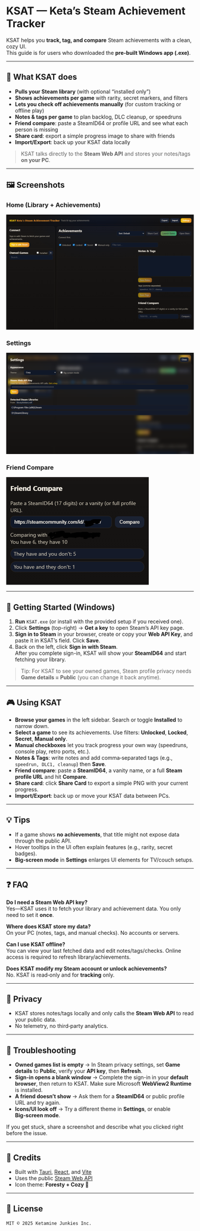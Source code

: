 # KSAT — Keta’s Steam Achievement Tracker

KSAT helps you **track, tag, and compare** Steam achievements with a clean, cozy UI.  
This guide is for users who downloaded the **pre-built Windows app (.exe)**.

---

## 🌟 What KSAT does

- **Pulls your Steam library** (with optional “installed only”)
- **Shows achievements per game** with rarity, secret markers, and filters
- **Lets you check off achievements manually** (for custom tracking or offline play)
- **Notes & tags per game** to plan backlog, DLC cleanup, or speedruns
- **Friend compare**: paste a SteamID64 or profile URL and see what each person is missing
- **Share card**: export a simple progress image to share with friends
- **Import/Export**: back up your KSAT data locally

> KSAT talks directly to the **Steam Web API** and stores your notes/tags **on your PC**.

---

## 🖼️ Screenshots

### Home (Library + Achievements)
![Home](docs/home.png)

### Settings
![Settings](docs/settings.png)

### Friend Compare
![Friend Compare](docs/compare.png)

---

## 🚀 Getting Started (Windows)

1. **Run** `KSAT.exe` (or install with the provided setup if you received one).
2. Click **Settings** (top-right) → **Get a key** to open Steam’s API key page.
3. **Sign in to Steam** in your browser, create or copy your **Web API Key**, and paste it in KSAT’s field. Click **Save**.
4. Back on the left, click **Sign in with Steam**.  
   After you complete sign-in, KSAT will show your **SteamID64** and start fetching your library.

> Tip: For KSAT to see your owned games, Steam profile privacy needs **Game details = Public** (you can change it back anytime).

---

## 🎮 Using KSAT

- **Browse your games** in the left sidebar. Search or toggle **Installed** to narrow down.
- **Select a game** to see its achievements. Use filters: **Unlocked**, **Locked**, **Secret**, **Manual only**.
- **Manual checkboxes** let you track progress your own way (speedruns, console play, retro ports, etc.).
- **Notes & Tags**: write notes and add comma‑separated tags (e.g., `speedrun, DLC1, cleanup`) then **Save**.
- **Friend compare**: paste a **SteamID64**, a vanity name, or a full **Steam profile URL** and hit **Compare**.
- **Share card**: click **Share Card** to export a simple PNG with your current progress.
- **Import/Export**: back up or move your KSAT data between PCs.

---

## 💡 Tips

- If a game shows **no achievements**, that title might not expose data through the public API.
- Hover tooltips in the UI often explain features (e.g., rarity, secret badges).
- **Big‑screen mode** in **Settings** enlarges UI elements for TV/couch setups.

---

## ❓ FAQ

**Do I need a Steam Web API key?**  
Yes—KSAT uses it to fetch your library and achievement data. You only need to set it **once**.

**Where does KSAT store my data?**  
On your PC (notes, tags, and manual checks). No accounts or servers.

**Can I use KSAT offline?**  
You can view your last fetched data and edit notes/tags/checks. Online access is required to refresh library/achievements.

**Does KSAT modify my Steam account or unlock achievements?**  
No. KSAT is read‑only and for **tracking** only.

---

## 🔐 Privacy

- KSAT stores notes/tags locally and only calls the **Steam Web API** to read your public data.
- No telemetry, no third‑party analytics.

---

## 🧭 Troubleshooting

- **Owned games list is empty** → In Steam privacy settings, set **Game details** to **Public**, verify your **API key**, then **Refresh**.
- **Sign-in opens a blank window** → Complete the sign-in in your **default browser**, then return to KSAT. Make sure Microsoft **WebView2 Runtime** is installed.
- **A friend doesn’t show** → Ask them for a **SteamID64** or public profile URL and try again.
- **Icons/UI look off** → Try a different theme in **Settings**, or enable **Big‑screen mode**.

If you get stuck, share a screenshot and describe what you clicked right before the issue.

---

## 🙌 Credits

- Built with [Tauri](https://tauri.app/), [React](https://react.dev/), and [Vite](https://vitejs.dev/)
- Uses the public [Steam Web API](https://developer.valvesoftware.com/wiki/Steam_Web_API)
- Icon theme: **Foresty + Cozy** 🌲

---

## 📄 License

```
MIT © 2025 Ketamine Junkies Inc.
```
